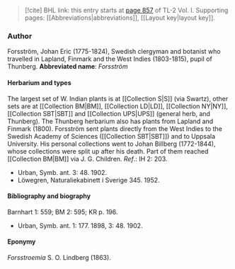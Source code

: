 > [!cite] BHL link: this entry starts at [page 857](https://www.biodiversitylibrary.org/page/33120988) of TL-2 Vol. I.
> Supporting pages: [[Abbreviations|abbreviations]], [[Layout key|layout key]].

### Author

Forsström, Johan Eric (1775-1824), Swedish clergyman and botanist who travelled in Lapland, Finmark and the West Indies (1803-1815), pupil of Thunberg. 
**Abbreviated name**: *Forsström*

#### Herbarium and types

The largest set of W. Indian plants is at [[Collection S|S]] (via Swartz), other sets are at [[Collection BM|BM]], [[Collection LD|LD]], [[Collection NY|NY]], [[Collection SBT|SBT]] and [[Collection UPS|UPS]] (general herb, and Thunberg). The Thunberg herbarium also has plants from Lapland and Finmark (1800). Forsström sent plants directly from the West Indies to the Swedish Academy of Sciences ([[Collection SBT|SBT]]) and to Uppsala University. His personal collections went to Johan Billberg (1772-1844), whose collections were split up after his death. Part of them reached [[Collection BM|BM]] via J. G. Children.
*Ref*.: IH 2: 203.
- Urban, Symb. ant. 3: 48. 1902.
- Löwegren, Naturaliekabinett i Sverige 345. 1952.

#### Bibliography and biography

Barnhart 1: 559; BM 2: 595; KR p. 196.
- Urban, Symb. ant. 1: 177. 1898, 3: 48. 1902.

#### Eponymy

*Forsstroemia* S. O. Lindberg (1863).

